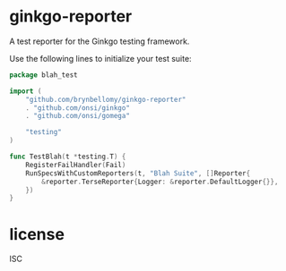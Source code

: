 

# ginkgo-reporter

A test reporter for the Ginkgo testing framework.

Use the following lines to initialize your test suite:

```go
package blah_test

import (
    "github.com/brynbellomy/ginkgo-reporter"
    . "github.com/onsi/ginkgo"
    . "github.com/onsi/gomega"

    "testing"
)

func TestBlah(t *testing.T) {
    RegisterFailHandler(Fail)
    RunSpecsWithCustomReporters(t, "Blah Suite", []Reporter{
        &reporter.TerseReporter{Logger: &reporter.DefaultLogger{}},
    })
}

```

# license

ISC